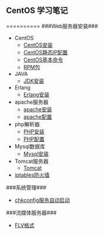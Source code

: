## CentOS 学习笔记 ##
==========
###Web服务器安装###
- CentOS
	- [CentOS安装](centos.md)
	- [CentOS静态IP配置](centosIp.md)
	- [CentOS基本命令](basic.md)
	- [RPM包](rpm.md)
- JAVA
	- [JDK安装](jdk.md)
- Erlang
	- [Erlang安装](erlang.md)
- apache服务器
	- [apache安装](apache.md)
	- [apache配置](apacheConfig.md)  
- php解析器
	- [PHP安装](php.md)
	- [PHP配置]()
- Mysql数据库
	- [Mysql安装](mysql.md)
- Tomcat服务器
	- [Tomcat](tomcat.md)
- [iptables防火墙](iptables.md)

###系统管理###

- [chkconfig服务自动启动](chkconfig.md)


###流媒体服务器###

- [FLV格式](flvFormat.md)